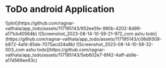 <h1> ToDo android Application</h1>
![plot](https://github.com/ragnar-vallhala/app_todo/assets/117195143/952ee5fe-980b-4202-8d99-a171cb40564b)
![Screenshot_2023-08-14-10-59-21-972_com ashu todo](https://github.com/ragnar-vallhala/app_todo/assets/117195143/c08d9309-b872-4afd-85de-7075acd24a8b)
![Screenshot_2023-08-14-10-58-32-003_com ashu todo](https://github.com/ragnar-vallhala/app_todo/assets/117195143/5eb602e7-6f42-4aff-ab9e-a17d569ee93c)
